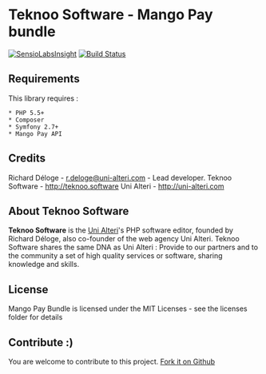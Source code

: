 Teknoo Software - Mango Pay bundle
===========================

[![SensioLabsInsight](https://insight.sensiolabs.com/projects/ae26f13d-d99a-4873-b403-3808c1b39512/mini.png)](https://insight.sensiolabs.com/projects/ae26f13d-d99a-4873-b403-3808c1b39512)
[![Build Status](https://travis-ci.org/UniAlteri/mango-pay-bundle.svg)](https://travis-ci.org/UniAlteri/mango-pay-bundle)

Requirements
------------
This library requires :

    * PHP 5.5+
    * Composer
    * Symfony 2.7+
    * Mango Pay API

Credits
-------
Richard Déloge - <r.deloge@uni-alteri.com> - Lead developer.
Teknoo Software - <http://teknoo.software>
Uni Alteri - <http://uni-alteri.com>

About Teknoo Software
---------------------
**Teknoo Software** is the [Uni Alteri](http://uni-alteri.com)'s PHP software editor, founded by Richard Déloge, also co-founder of the web agency Uni Alteri. 
Teknoo Software shares the same DNA as Uni Alteri : Provide to our partners and to the community a set of high quality services or software, sharing knowledge and skills.

License
-------
Mango Pay Bundle is licensed under the MIT Licenses - see the licenses folder for details

Contribute :)
-------------

You are welcome to contribute to this project. [Fork it on Github](CONTRIBUTING.md)
